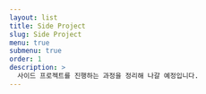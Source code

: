 ```yaml
---
layout: list
title: Side Project
slug: Side Project
menu: true
submenu: true
order: 1
description: >
  사이드 프로젝트를 진행하는 과정을 정리해 나갈 예정입니다.
---
```

